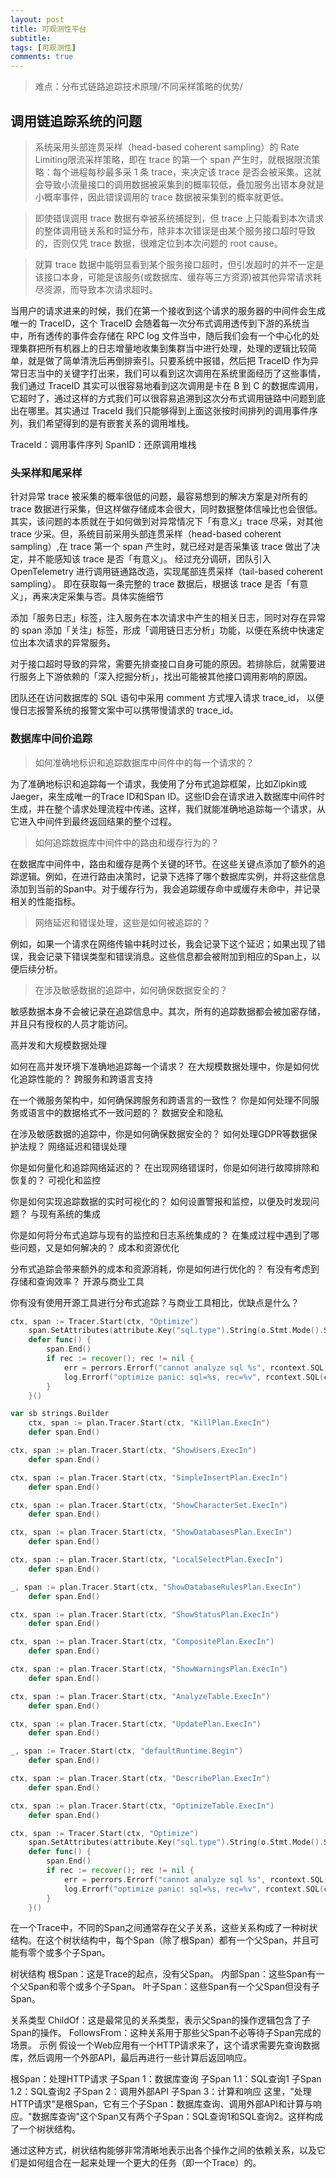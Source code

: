 ```yaml
---
layout: post
title: 可观测性平台
subtitle:
tags: [可观测性]
comments: true
---
```


> 难点：分布式链路追踪技术原理/不同采样策略的优势/


## 调用链追踪系统的问题

> 系统采用头部连贯采样（head-based coherent sampling）的 Rate Limiting限流采样策略，即在 trace 的第一个 span 产生时，就根据限流策略：每个进程每秒最多采 1 条 trace，来决定该 trace 是否会被采集。这就会导致小流量接口的调用数据被采集到的概率较低，叠加服务出错本身就是小概率事件，因此错误调用的 trace 数据被采集到的概率就更低。

> 即使错误调用 trace 数据有幸被系统捕捉到，但 trace 上只能看到本次请求的整体调用链关系和时延分布，除非本次错误是由某个服务接口超时导致的，否则仅凭 trace 数据，很难定位到本次问题的 root cause。

> 就算 trace 数据中能明显看到某个服务接口超时，但引发超时的并不一定是该接口本身，可能是该服务(或数据库、缓存等三方资源)被其他异常请求耗尽资源，而导致本次请求超时。


当用户的请求进来的时候，我们在第一个接收到这个请求的服务器的中间件会生成唯一的 TraceID，这个 TraceID 会随着每一次分布式调用透传到下游的系统当中，所有透传的事件会存储在 RPC log 文件当中，随后我们会有一个中心化的处理集群把所有机器上的日志增量地收集到集群当中进行处理，处理的逻辑比较简单，就是做了简单清洗后再倒排索引。只要系统中报错，然后把 TraceID 作为异常日志当中的关键字打出来，我们可以看到这次调用在系统里面经历了这些事情，我们通过 TraceID 其实可以很容易地看到这次调用是卡在 B 到 C 的数据库调用，它超时了，通过这样的方式我们可以很容易追溯到这次分布式调用链路中问题到底出在哪里。其实通过 TraceId 我们只能够得到上面这张按时间排列的调用事件序列，我们希望得到的是有嵌套关系的调用堆栈。

TraceId：调用事件序列
SpanID：还原调用堆栈

### 头采样和尾采样

针对异常 trace 被采集的概率很低的问题，最容易想到的解决方案是对所有的 trace 数据进行采集，但这样做存储成本会很大，同时数据整体信噪比也会很低。其实，该问题的本质就在于如何做到对异常情况下「有意义」trace 尽采，对其他 trace 少采。但，系统目前采用头部连贯采样（head-based coherent sampling）,在 trace 第一个 span 产生时，就已经对是否采集该 trace 做出了决定，并不能感知该 trace 是否「有意义」。 经过充分调研，团队引入 OpenTelemetry 进行调用链通路改造，实现尾部连贯采样（tail-based coherent sampling）。
即在获取每一条完整的 trace 数据后，根据该 trace 是否「有意义」，再来决定采集与否。具体实施细节

添加「服务日志」标签，注入服务在本次请求中产生的相关日志，同时对存在异常的 span 添加「关注」标签，形成「调用链日志分析」功能，以便在系统中快速定位出本次请求的异常服务。

对于接口超时导致的异常，需要先排查接口自身可能的原因。若排除后，就需要进行服务上下游依赖的「深入挖掘分析」，找出可能被其他接口调用影响的原因。

团队还在访问数据库的 SQL 语句中采用 comment 方式埋入请求 trace_id，
以便慢日志报警系统的报警文案中可以携带慢请求的 trace_id。


### 数据库中间价追踪


> 如何准确地标识和追踪数据库中间件中的每一个请求的？

为了准确地标识和追踪每一个请求，我使用了分布式追踪框架，比如Zipkin或Jaeger，来生成唯一的Trace ID和Span ID。这些ID会在请求进入数据库中间件时生成，并在整个请求处理流程中传递。这样，我们就能准确地追踪每一个请求，从它进入中间件到最终返回结果的整个过程。


> 如何追踪数据库中间件中的路由和缓存行为的？

在数据库中间件中，路由和缓存是两个关键的环节。在这些关键点添加了额外的追踪逻辑。例如，在进行路由决策时，记录下选择了哪个数据库实例，并将这些信息添加到当前的Span中。对于缓存行为，我会追踪缓存命中或缓存未命中，并记录相关的性能指标。


> 网络延迟和错误处理，这些是如何被追踪的？

例如，如果一个请求在网络传输中耗时过长，我会记录下这个延迟；如果出现了错误，我会记录下错误类型和错误消息。这些信息都会被附加到相应的Span上，以便后续分析。


> 在涉及敏感数据的追踪中，如何确保数据安全的？

敏感数据本身不会被记录在追踪信息中。其次，所有的追踪数据都会被加密存储，并且只有授权的人员才能访问。


高并发和大规模数据处理

如何在高并发环境下准确地追踪每一个请求？
在大规模数据处理中，你是如何优化追踪性能的？
跨服务和跨语言支持

在一个微服务架构中，如何确保跨服务和跨语言的一致性？
你是如何处理不同服务或语言中的数据格式不一致问题的？
数据安全和隐私

在涉及敏感数据的追踪中，你是如何确保数据安全的？
如何处理GDPR等数据保护法规？
网络延迟和错误处理

你是如何量化和追踪网络延迟的？
在出现网络错误时，你是如何进行故障排除和恢复的？
可视化和监控

你是如何实现追踪数据的实时可视化的？
如何设置警报和监控，以便及时发现问题？
与现有系统的集成

你是如何将分布式追踪与现有的监控和日志系统集成的？
在集成过程中遇到了哪些问题，又是如何解决的？
成本和资源优化

分布式追踪会带来额外的成本和资源消耗，你是如何进行优化的？
有没有考虑到存储和查询效率？
开源与商业工具

你有没有使用开源工具进行分布式追踪？与商业工具相比，优缺点是什么？


```go
ctx, span := Tracer.Start(ctx, "Optimize")
	span.SetAttributes(attribute.Key("sql.type").String(o.Stmt.Mode().String()))
	defer func() {
		span.End()
		if rec := recover(); rec != nil {
			err = perrors.Errorf("cannot analyze sql %s", rcontext.SQL(ctx))
			log.Errorf("optimize panic: sql=%s, rec=%v", rcontext.SQL(ctx), rec)
		}
    }()
```

```go
var sb strings.Builder
	ctx, span := plan.Tracer.Start(ctx, "KillPlan.ExecIn")
	defer span.End()
```

```go
ctx, span := plan.Tracer.Start(ctx, "ShowUsers.ExecIn")
	defer span.End()
```

```go
ctx, span := plan.Tracer.Start(ctx, "SimpleInsertPlan.ExecIn")
	defer span.End()
```

```go
ctx, span := plan.Tracer.Start(ctx, "ShowCharacterSet.ExecIn")
	defer span.End()
```

```go
ctx, span := plan.Tracer.Start(ctx, "ShowDatabasesPlan.ExecIn")
	defer span.End()
```
```go
ctx, span := plan.Tracer.Start(ctx, "LocalSelectPlan.ExecIn")
	defer span.End()
```

```go
_, span := plan.Tracer.Start(ctx, "ShowDatabaseRulesPlan.ExecIn")
	defer span.End()
```

```go
ctx, span := plan.Tracer.Start(ctx, "ShowStatusPlan.ExecIn")
	defer span.End()
```
```go
ctx, span := plan.Tracer.Start(ctx, "CompositePlan.ExecIn")
	defer span.End()
```

```go
ctx, span := plan.Tracer.Start(ctx, "ShowWarningsPlan.ExecIn")
	defer span.End()
```


```go
ctx, span := plan.Tracer.Start(ctx, "AnalyzeTable.ExecIn")
	defer span.End()
```

```go
ctx, span := plan.Tracer.Start(ctx, "UpdatePlan.ExecIn")
	defer span.End()
```

```go
_, span := Tracer.Start(ctx, "defaultRuntime.Begin")
	defer span.End()
```

```go
ctx, span := plan.Tracer.Start(ctx, "DescribePlan.ExecIn")
	defer span.End()
```

```go
ctx, span := plan.Tracer.Start(ctx, "OptimizeTable.ExecIn")
	defer span.End()
```

```go
ctx, span := Tracer.Start(ctx, "Optimize")
	span.SetAttributes(attribute.Key("sql.type").String(o.Stmt.Mode().String()))
	defer func() {
		span.End()
		if rec := recover(); rec != nil {
			err = perrors.Errorf("cannot analyze sql %s", rcontext.SQL(ctx))
			log.Errorf("optimize panic: sql=%s, rec=%v", rcontext.SQL(ctx), rec)
		}
    }()
```

在一个Trace中，不同的Span之间通常存在父子关系，这些关系构成了一种树状结构。在这个树状结构中，每个Span（除了根Span）都有一个父Span，并且可能有零个或多个子Span。

树状结构
根Span：这是Trace的起点，没有父Span。
内部Span：这些Span有一个父Span和零个或多个子Span。
叶子Span：这些Span有一个父Span但没有子Span。

关系类型
ChildOf：这是最常见的关系类型，表示父Span的操作逻辑包含了子Span的操作。
FollowsFrom：这种关系用于那些父Span不必等待子Span完成的场景。
示例
假设一个Web应用有一个HTTP请求来了，这个请求需要先查询数据库，然后调用一个外部API，最后再进行一些计算后返回响应。

根Span：处理HTTP请求
子Span 1：数据库查询
子Span 1.1：SQL查询1
子Span 1.2：SQL查询2
子Span 2：调用外部API
子Span 3：计算和响应
这里，"处理HTTP请求"是根Span，它有三个子Span：数据库查询、调用外部API和计算与响应。"数据库查询"这个Span又有两个子Span：SQL查询1和SQL查询2。这样构成了一个树状结构。

通过这种方式，树状结构能够非常清晰地表示出各个操作之间的依赖关系，以及它们是如何组合在一起来处理一个更大的任务（即一个Trace）的。
